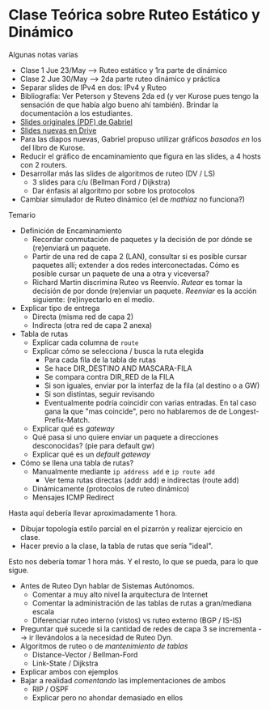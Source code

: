 Clase Teórica sobre Ruteo Estático y Dinámico
=============================================

Algunas notas varias

- Clase 1 Jue 23/May --> Ruteo estático y 1ra parte de dinámico
- Clase 2 Jue 30/May --> 2da parte ruteo dinámico y práctica
- Separar slides de IPv4 en dos: IPv4 y Ruteo
- Bibliografía: Ver Peterson y Stevens 2da ed (y ver Kurose pues tengo la sensación de que había algo bueno ahí también). Brindar la documentación a los estudiantes.
- [Slides originales (PDF) de Gabriel](http://www.tyr.unlu.edu.ar/pub/11-Red.pdf)
- [Slides nuevas en Drive](https://drive.google.com/drive/folders/1kSItBJif2za2kNWXoTAlTo8yGi67kh5P)
- Para las diapos nuevas, Gabriel propuso utilizar gráficos _basados en_ los del libro de Kurose.
- Reducir el gráfico de encaminamiento que figura en las slides, a 4 hosts con 2 routers.
- Desarrollar más las slides de algoritmos de ruteo (DV / LS)
    - 3 slides para c/u (Bellman Ford / Dijkstra)
    - Dar énfasis al algoritmo por sobre los protocolos
- Cambiar simulador de Ruteo dinámico (el de _mathiaz_ no funciona?)

Temario

- Definición de Encaminamiento
    - Recordar conmutación de paquetes y la decisión de por dónde se (re)enviará un paquete.
    - Partir de una red de capa 2 (LAN), consultar si es posible cursar paquetes allí; extender a dos redes interconectadas. Cómo es posible cursar un paquete de una a otra y viceversa?
    - Richard Martin discrimina Ruteo vs Reenvío. _Rutear_ es tomar la decisión de por donde (re)enviar un paquete. _Reenviar_ es la acción siguiente: (re)inyectarlo en el medio.
- Explicar tipo de entrega
    - Directa (misma red de capa 2)
    - Indirecta (otra red de capa 2 anexa)
- Tabla de rutas
    - Explicar cada columna de `route`
    - Explicar cómo se selecciona / busca la ruta elegida
        - Para cada fila de la tabla de rutas
        - Se hace DIR_DESTINO AND MASCARA-FILA
        - Se compara contra DIR_RED de la FILA
        - Si son iguales, enviar por la interfaz de la fila (al destino o a GW)
        - Si son distintas, seguir revisando
        - Eventualmente podría coincidir con varias entradas. En tal caso gana la que "mas coincide", pero no hablaremos de de Longest-Prefix-Match.
    - Explicar qué es _gateway_
    - Qué pasa si uno quiere enviar un paquete a direcciones desconocidas? (pie para default gw)
    - Explicar qué es un _default gateway_
- Cómo se llena una tabla de rutas?
    - Manualmente mediante `ip address add` e `ip route add`
        - Ver tema rutas directas (addr add) e indirectas (route add)
    - Dinámicamente (protocolos de ruteo dinámico)
    - Mensajes ICMP Redirect

Hasta aquí debería llevar aproximadamente 1 hora.

- Dibujar topología estilo parcial en el pizarrón y realizar ejercicio en clase.
- Hacer previo a la clase, la tabla de rutas que sería "ideal".

Esto nos debería tomar 1 hora más.
Y el resto, lo que se pueda, para lo que sigue.

- Antes de Ruteo Dyn hablar de Sistemas Autónomos.
    - Comentar a muy alto nivel la arquitectura de Internet
    - Comentar la administración de las tablas de rutas a gran/mediana escala
    - Diferenciar ruteo interno (vistos) vs ruteo externo (BGP / IS-IS)
- Preguntar qué sucede si la cantidad de redes de capa 3 se incrementa --> ir llevándolos a la necesidad de Ruteo Dyn.
- Algoritmos de ruteo o de _mantenimiento de tablas_
    - Distance-Vector / Bellman-Ford
    - Link-State / Dijkstra
- Explicar ambos con ejemplos
- Bajar a realidad _comentando_ las implementaciones de ambos
    - RIP / OSPF
    - Explicar pero no ahondar demasiado en ellos


